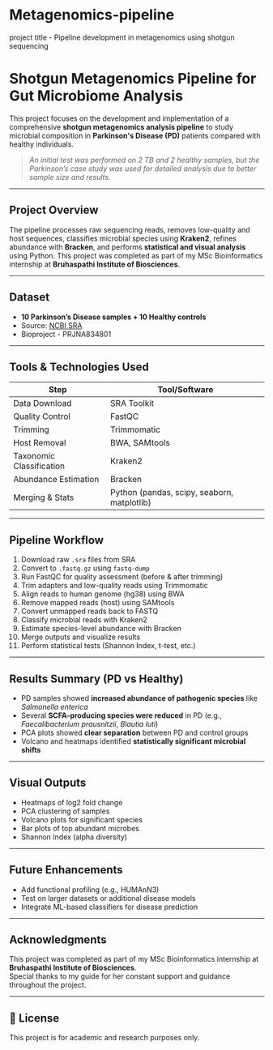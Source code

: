 # Metagenomics-pipeline 
project title - Pipeline development in metagenomics using shotgun sequencing

# Shotgun Metagenomics Pipeline for Gut Microbiome Analysis

This project focuses on the development and implementation of a comprehensive **shotgun metagenomics analysis pipeline** to study microbial composition in **Parkinson's Disease (PD)** patients compared with healthy individuals.

>  *An initial test was performed on 2 TB and 2 healthy samples, but the Parkinson’s case study was used for detailed analysis due to better sample size and results.*

---

## Project Overview

The pipeline processes raw sequencing reads, removes low-quality and host sequences, classifies microbial species using **Kraken2**, refines abundance with **Bracken**, and performs **statistical and visual analysis** using Python. This project was completed as part of my MSc Bioinformatics internship at **Bruhaspathi Institute of Biosciences**.

---

## Dataset

- **10 Parkinson’s Disease samples + 10 Healthy controls**
- Source: [NCBI SRA](https://www.ncbi.nlm.nih.gov/sra)
- Bioproject -  PRJNA834801

---

##  Tools & Technologies Used

| Step | Tool/Software |
|------|---------------|
| Data Download | SRA Toolkit |
| Quality Control | FastQC |
| Trimming | Trimmomatic |
| Host Removal | BWA, SAMtools |
| Taxonomic Classification | Kraken2 |
| Abundance Estimation | Bracken |
| Merging & Stats | Python (pandas, scipy, seaborn, matplotlib) |

---

##  Pipeline Workflow

1. Download raw `.sra` files from SRA
2. Convert to `.fastq.gz` using `fastq-dump`
3. Run FastQC for quality assessment (before & after trimming)
4. Trim adapters and low-quality reads using Trimmomatic
5. Align reads to human genome (hg38) using BWA
6. Remove mapped reads (host) using SAMtools
7. Convert unmapped reads back to FASTQ
8. Classify microbial reads with Kraken2
9. Estimate species-level abundance with Bracken
10. Merge outputs and visualize results
11. Perform statistical tests (Shannon Index, t-test, etc.)

---

## Results Summary (PD vs Healthy)

- PD samples showed **increased abundance of pathogenic species** like *Salmonella enterica*
- Several **SCFA-producing species were reduced** in PD (e.g., *Faecalibacterium prausnitzii*, *Blautia luti*)
- PCA plots showed **clear separation** between PD and control groups
- Volcano and heatmaps identified **statistically significant microbial shifts**

---

##  Visual Outputs

-  Heatmaps of log2 fold change  
-  PCA clustering of samples  
-  Volcano plots for significant species  
-  Bar plots of top abundant microbes  
-  Shannon Index (alpha diversity)

---

##  Future Enhancements

- Add functional profiling (e.g., HUMAnN3)
- Test on larger datasets or additional disease models
- Integrate ML-based classifiers for disease prediction

---

## Acknowledgments

This project was completed as part of my MSc Bioinformatics internship at **Bruhaspathi Institute of Biosciences**.  
Special thanks to my guide for her constant support and guidance throughout the project.

---

## 🧾 License

This project is for academic and research purposes only.
